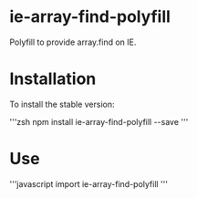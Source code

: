 # ie-array-find-polyfill
Polyfill to provide array.find on IE.

# Installation
To install the stable version:

'''zsh
npm install ie-array-find-polyfill --save
'''

# Use
'''javascript
import ie-array-find-polyfill
'''
